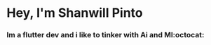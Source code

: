 # Hey, I'm Shanwill Pinto
<!--<img src="pro.png" width="400" align="right"> -->
<h3>Im a flutter dev and i like to tinker with Ai and Ml:octocat:</h3>

